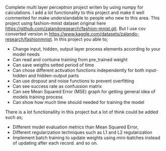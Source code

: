 Complete multi layer perceptron project writen by using numpy for calculations. I add a lot functionality to this project and make it well commented for make understandable to people who new to this area.
This project using fashion-mnist dataset original here https://github.com/zalandoresearch/fashion-mnist.git. But I use csv converted version in https://www.kaggle.com/datasets/zalando-research/fashionmnist.
In this project you able to;
- Change input, hidden, output layer process elements according to your model needs
- Can read and contuine training from pre_trained weight
- Can save weigths setted period of time
- Can chose different activation functions independently for both input-hidden and hidden-output parts
- Can use dropout and noise functions to prevent overfitting
- Can see success rate as confussion matrix
- Can see Mean Squared Error (MSE) graph for getting general idea of models training process
- Can show how much time should needed for training the model

There is a lot functionallity in this project but a lot of think could be added such as;
- Different model evaluation metrics than Mean Squared Error,
- Different regularization techniques such as L1 and L2 regularization
- Implement batch training to update weights using mini-batches instead of updating after each record.
and so on.



